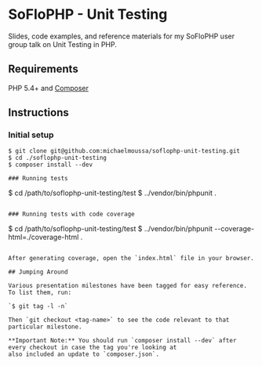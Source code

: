 # SoFloPHP - Unit Testing

Slides, code examples, and reference materials for my SoFloPHP user group talk on Unit Testing in PHP.

## Requirements

PHP 5.4+ and [Composer](https://getcomposer.org/)

## Instructions

### Initial setup
```
$ git clone git@github.com:michaelmoussa/soflophp-unit-testing.git
$ cd ./soflophp-unit-testing
$ composer install --dev

### Running tests
```
$ cd /path/to/soflophp-unit-testing/test
$ ../vendor/bin/phpunit .
```

### Running tests with code coverage
```
$ cd /path/to/soflophp-unit-testing/test
$ ../vendor/bin/phpunit --coverage-html=./coverage-html .
```

After generating coverage, open the `index.html` file in your browser.

## Jumping Around

Various presentation milestones have been tagged for easy reference. To list them, run:

`$ git tag -l -n`

Then `git checkout <tag-name>` to see the code relevant to that particular milestone.

**Important Note:** You should run `composer install --dev` after every checkout in case the tag you're looking at
also included an update to `composer.json`.
